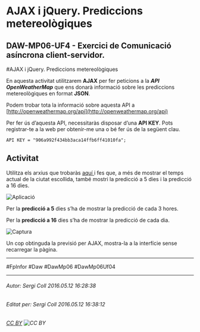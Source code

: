 # AJAX i jQuery. Prediccions metereològiques
## DAW-MP06-UF4 - Exercici de Comunicació asíncrona client-servidor.
#AJAX i jQuery. Prediccions metereològiques

En aquesta activitat utilitzarem **AJAX** per fer peticions a la ***API OpenWeatherMap*** que ens donarà informació sobre les prediccions metereològiques en format **JSON**.

Podem trobar tota la informació sobre aquesta API a [http://openweathermap.org/api](http://openweathermap.org/api)

Per fer ús d’aquesta API, necessitaràs disposar d’una **API KEY**. Pots registrar-te a la web per obtenir-me una o bé fer ús de la següent clau.
```
API KEY = "906a992f434bb3aca14ffb6ff41010fa";
```

## Activitat

Utilitza els arxius que trobaràs [aquí ](https://drive.google.com/file/d/0B6Jts4d21oYLMlJhMmJibjE0TDg/view?usp=sharing) i fes que, a més de mostrar el temps actual de la ciutat escollida, també mostri la predicció a 5 dies i la predicció a 16 dies.

![Aplicació](http://i.imgur.com/pD7P2RG.png)

Per la **predicció a 5** dies s’ha de mostrar la predicció de cada 3 hores.

Per la **predicció a 16** dies s’ha de mostrar la predicció de cada dia.

![Captura](http://i.imgur.com/8nLisdC.png)

Un cop obtinguda la previsió per AJAX, mostra-la a la interfície sense recarregar la pàgina.

---

#FpInfor #Daw #DawMp06 #DawMp06Uf04

---

###### Autor: Sergi Coll 2016.05.12 16:28:38
###### Editat per: Sergi Coll 2016.05.12 16:38:12
###### [CC BY](https://creativecommons.org/licenses/by/4.0/) ![CC BY](https://licensebuttons.net/l/by/3.0/80x15.png)

